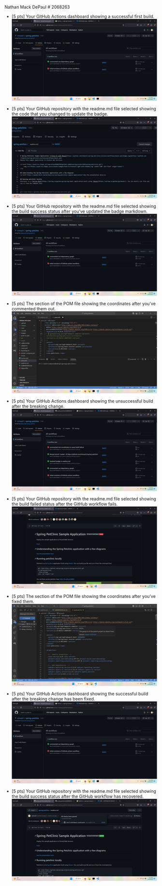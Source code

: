 Nathan Mack DePaul # 2068263
 
- [5 pts] Your GitHub Actions dashboard showing a successful first build.
![Screen Capture #1](images/successful%20first%20build.png)

- [5 pts] Your GitHub repository with the readme.md file selected showing the code that you
changed to update the badge.
![Screen Capture #2](images/Badge%20code%20in%20readme.md.png)

- [5 pts] Your GitHub repository with the readme.md file selected showing the build success
status after you’ve updated the badge markdown.
![Screen Capture #3](images/successful%20first%20build.png)

- [5 pts] The section of the POM file showing the coordinates after you’ve commented them
out.
![Screen Capture #4](images/commented%20out%20coordinates.png)

- [5 pts] Your GitHub Actions dashboard showing the unsuccessful build after the breaking
change.
![Screen Capture #5](images/Broken%20Build.png)

- [5 pts] Your GitHub repository with the readme.md file selected showing the build failed
status after the GitHub workflow fails.
![Screen Capture #6](images/Badge%20showing%20failure.png)

- [5 pts] The section of the POM file showing the coordinates after you’ve fixed them.
![Screen Capture #7](images/restored%20pom%20file.png)

- [5 pts] Your GitHub Actions dashboard showing the successful build after the breaking
change has been fixed.
![Screen Capture #8](images/successful%20first%20build.png)

- [5 pts] Your GitHub repository with the readme.md file selected showing the build success
status after the GitHub workflow has recovered.
![Screen Capture #9](images/Sucess%20shown%20in%20readme.png)

